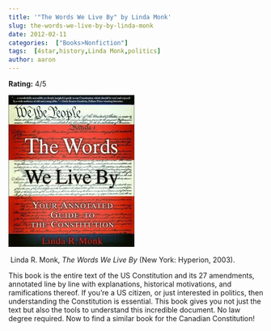 ```yaml
---
title: '"The Words We Live By" by Linda Monk'
slug: the-words-we-live-by-by-linda-monk
date: 2012-02-11
categories:  ["Books>Nonfiction"]
tags:  [4star,history,Linda Monk,politics]
author: aaron
---
```


**Rating:** 4/5

![Book cover](cover1-249x300.jpg "Words We Live By")

 Linda R. Monk, *The Words We Live By* (New York: Hyperion, 2003).

This book is the entire text of the US Constitution and its 27 amendments, annotated line by line with explanations, historical motivations, and ramifications thereof. If you’re a US citizen, or just interested in politics, then understanding the Constitution is essential. This book gives you not just the text but also the tools to understand this incredible document. No law degree required. Now to find a similar book for the Canadian Constitution!
